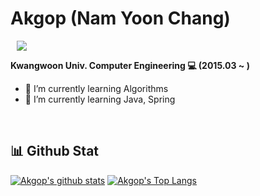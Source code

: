 # Akgop (Nam Yoon Chang)

<a href="https://akgop.github.io/">
    <img 
        src="http://img.shields.io/badge/-Github%20Blog-181717?style=flat&logo=github&link=https://akgop.github.io/"
        style="height : auto; margin-left : 10px; margin-right : 10px;"/>
</a>

**Kwangwoon Univ. Computer Engineering :computer: (2015.03 ~ )**
- :page_with_curl: I’m currently learning Algorithms
- :page_with_curl: I’m currently learning Java, Spring
<br>

## :bar_chart: Github Stat
[![Akgop's github stats](https://github-readme-stats.vercel.app/api?username=Akgop&show_icons=true&count_private=true&theme=gruvbox)](https://github.com/anuraghazra/github-readme-stats)
[![Akgop's Top Langs](https://github-readme-stats.vercel.app/api/top-langs/?username=Akgop&exclude_repo=Akgop.github.io,Needs-web&layout=compact&theme=gruvbox&langs_count=8&hide=Makefile)](https://github.com/anuraghazra/github-readme-stats)


<!--
**Akgop/Akgop** is a ✨ _special_ ✨ repository because its `README.md` (this file) appears on your GitHub profile.

Here are some ideas to get you started:

- 🔭 I’m currently working on ...
- 🌱 I’m currently learning ...
- 👯 I’m looking to collaborate on ...
- 🤔 I’m looking for help with ...
- 💬 Ask me about ...
- 📫 How to reach me: ...
- 😄 Pronouns: ...
- ⚡ Fun fact: ...
-->
